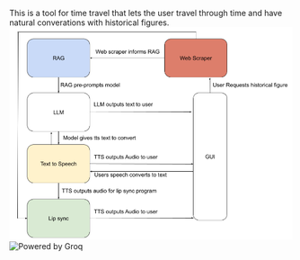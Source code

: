 This is a tool for time travel that lets the user travel through time and have natural converations with historical figures.
![Flow Chart](https://github.com/Alejandro-M-Perez/Rowdyhax-Timemachine/blob/main/images/Flow%20Chart.png)
![Powered by Groq](https://groq.com/wp-content/uploads/2024/03/PBG-mark1-color.svg)
